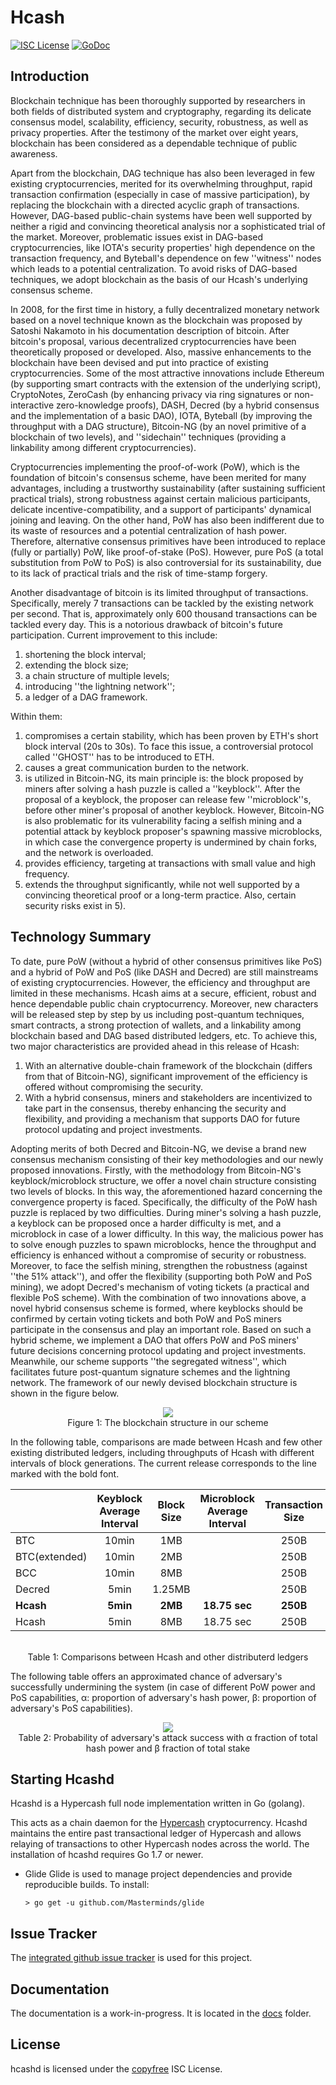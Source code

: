 # Hcash

[![ISC License](http://img.shields.io/badge/license-ISC-blue.svg)](http://copyfree.org)
[![GoDoc](https://img.shields.io/badge/godoc-reference-blue.svg)](http://godoc.org/github.com/HcashOrg/hcashd)

## Introduction

Blockchain technique has been thoroughly supported by researchers in both fields of distributed system and cryptography, regarding its delicate consensus model, scalability, efficiency, security, robustness, as well as privacy properties.
After the testimony of the market over eight years, blockchain has been considered as a dependable technique of public awareness. 

Apart from the blockchain, DAG technique has also been leveraged in few existing cryptocurrencies, merited for its overwhelming throughput, rapid transaction confirmation (especially in case of massive participation), by replacing the blockchain with a directed acyclic graph of transactions.
However, DAG-based public-chain systems have been well supported by neither a rigid and convincing theoretical analysis nor a sophisticated trial of the market. Moreover, problematic issues exist in DAG-based cryptocurrencies, like IOTA's security properties' high dependence on the transaction frequency, and Byteball's dependence on few ''witness'' nodes which leads to a potential centralization.
To avoid risks of DAG-based techniques, we adopt blockchain as the basis of our Hcash's underlying consensus scheme.


In 2008, for the first time in history, a fully decentralized monetary network based on a novel technique known as the blockchain was proposed by Satoshi Nakamoto in his documentation description of bitcoin.
After bitcoin's proposal, various decentralized cryptocurrencies have been theoretically proposed or developed. Also, massive enhancements to the blockchain have been devised and put into practice of existing cryptocurrencies.
Some of the most attractive innovations include Ethereum (by supporting smart contracts with the extension of the underlying script),
CryptoNotes, ZeroCash (by enhancing privacy via ring signatures or non-interactive zero-knowledge proofs), DASH, Decred (by a hybrid consensus and the implementation of a basic DAO), IOTA, Byteball (by improving the throughput with a DAG structure), Bitcoin-NG (by an novel primitive of a blockchain of two levels), and ''sidechain'' techniques (providing a linkability among different cryptocurrencies).


Cryptocurrencies implementing the proof-of-work (PoW), which is the foundation of bitcoin's consensus scheme, have been merited for many advantages, including a trustworthy sustainability (after sustaining sufficient practical trials), strong robustness against certain malicious participants, delicate incentive-compatibility, and a support of participants' dynamical joining and leaving.
On the other hand, PoW has also been indifferent due to its waste of resources and a potential centralization of hash power.
Therefore, alternative consensus primitives have been introduced to replace (fully or partially) PoW, like proof-of-stake (PoS).
However, pure PoS (a total substitution from PoW to PoS) is also controversial for its sustainability, due to its lack of practical trials and the risk of time-stamp forgery.


Another disadvantage of bitcoin is its limited throughput of transactions. Specifically, merely 7 transactions can be tackled by the existing network per second. That is, approximately only 600 thousand transactions can be tackled every day. This is a notorious drawback of bitcoin's future participation. Current improvement to this include:

1.  shortening the block interval;
2.  extending the block size;
3.  a chain structure of multiple levels;
4.  introducing ''the lightning network'';
5.  a ledger of a DAG framework.

Within them:

1. compromises a certain stability, which has been proven by ETH's short block interval (20s to 30s). To face this issue, a controversial protocol called ''GHOST'' has to be introduced to ETH.
2. causes a great communication burden to the network.
3. is utilized in Bitcoin-NG, its main principle is: the block proposed by miners after solving a hash puzzle is called a ''keyblock''. After the proposal of a keyblock, the proposer can release few ''microblock''s, before other miner's proposal of another keyblock. However, Bitcoin-NG is also problematic for its vulnerability facing a selfish mining and a potential attack by keyblock proposer's spawning massive microblocks, in which case the convergence property is undermined by chain forks, and the network is overloaded. 
4. provides efficiency, targeting at transactions with small value and high frequency.
5. extends the throughput significantly, while not well supported by a convincing theoretical proof or a long-term practice. Also, certain security risks exist in 5).

## Technology Summary

To date, pure PoW (without a hybrid of other consensus primitives like PoS) and a hybrid of PoW and PoS (like DASH and Decred) are still mainstreams of existing cryptocurrencies. However, the efficiency and throughput are limited in these mechanisms. 
Hcash aims at a secure, efficient, robust and hence dependable public chain cryptocurrency. Moreover, new characters will be released step by step by us including post-quantum techniques, smart contracts, a strong protection of wallets, and a linkability among blockchain based and DAG based distributed ledgers, etc.
To achieve this, two major characteristics are provided ahead in this release of Hcash:

1. With an alternative double-chain framework of the blockchain (differs from that of Bitcoin-NG), significant improvement of the efficiency is offered without compromising the security.
2. With a hybrid consensus, miners and stakeholders are incentivized to take part in the consensus, thereby enhancing the security and flexibility, and providing a mechanism that supports DAO for future protocol updating and project investments.

Adopting merits of both Decred and Bitcoin-NG, we devise a brand new consensus mechanism consisting of their key methodologies and our newly proposed innovations.
Firstly, with the methodology from Bitcoin-NG's keyblock/microblock structure, we offer a novel chain structure consisting two levels of blocks. In this way, the aforementioned hazard concerning the convergence property is faced. Specifically, the difficulty of the PoW hash puzzle is replaced by two difficulties. During miner's solving a hash puzzle, a keyblock can be proposed once a harder difficulty is met, and a microblock in case of a lower difficulty. In this way, the malicious power has to solve enough puzzles to spawn microblocks, hence the throughput and efficiency is enhanced without a compromise of security or robustness.
Moreover, to face the selfish mining, strengthen the robustness (against ''the 51\% attack''), and offer the flexibility (supporting both PoW and PoS mining), we adopt Decred's mechanism of voting tickets (a practical and flexible PoS scheme).
With the combination of two innovations above, a novel hybrid consensus scheme is formed, where keyblocks should be confirmed by certain voting tickets and both PoW and PoS miners participate in the consensus and play an important role.
Based on such a hybrid scheme, we implement a DAO that offers PoW and PoS miners' future decisions concerning protocol updating and project investments.
Meanwhile, our scheme supports ''the segregated witness'', which facilitates future post-quantum signature schemes and the lightning network.
The framework of our newly devised blockchain structure is shown in the figure below. 

<p align="center">
	<img src ="pic/Figure1.jpg" />
	<br/>
	Figure 1: The blockchain structure in our scheme
	<br/>
</p>
     

In the following table, comparisons are made between Hcash and few other existing distributed ledgers, including throughputs of Hcash with different intervals of block generations. The current release corresponds to the line marked with the bold font.

|             |Keyblock Average Interval|Block Size|Microblock Average Interval|Transaction Size|Throughput      |
|:----------- |:-----------------------:|:--------:|:-------------------------:|:--------------:|:--------------:|
|BTC          | 10min                   | 1MB      |                           | 250B           | 6.99TPS        |
|BTC(extended)| 10min                   | 2MB      |                           | 250B           | 13.98TPS       |
|BCC          | 10min                   | 8MB      |                           | 250B           | 55.92TPS       |
|Decred       | 5min                    |1.25MB    |                           | 250B           | 17.48TPS       |
|__Hcash__    | __5min__                | __2MB__  |    __18.75 sec__          | __250B__       | __447.39TPS__  |
|Hcash        | 5min                    | 8MB      |      18.75 sec            | 250B           | 1789.57TPS     |
<p align="center">
	<br/>
	Table 1: Comparisons between Hcash and other distributerd ledgers 
	<br/>
</p>

The following table offers an approximated chance of adversary's successfully undermining the system (in case of different PoW power and PoS capabilities, α: proportion of adversary's hash power, β: proportion of adversary's PoS capabilities).

<p align="center">
	<img src ="pic/Table2.png" />
	<br/>
	Table 2:  Probability of adversary's attack success with α fraction of total hash power and β fraction of total stake
	<br/>
</p>

## Starting Hcashd
Hcashd is a Hypercash full node implementation written in Go (golang).

This acts as a chain daemon for the [Hypercash](https://h.cash) cryptocurrency. Hcashd maintains the entire past transactional ledger of Hypercash and allows relaying of transactions to other Hypercash nodes across the world.
The installation of hcashd requires Go 1.7 or newer.
* Glide 
	Glide is used to manage project dependencies and provide reproducible builds. To install:
	```
	> go get -u github.com/Masterminds/glide

	```

## Issue Tracker

The [integrated github issue tracker](https://github.com/HcashOrg/hcashd/issues)
is used for this project.

## Documentation

The documentation is a work-in-progress.  It is located in the [docs](https://github.com/HcashOrg/hcashd/tree/master/docs) folder.

## License

hcashd is licensed under the [copyfree](http://copyfree.org) ISC License.
